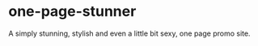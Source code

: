 one-page-stunner
================ 

A simply stunning, stylish and even a little bit sexy, one page promo site.
